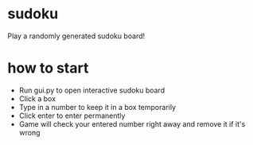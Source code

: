 # sudoku
Play a randomly generated sudoku board!

# how to start
- Run gui.py to open interactive sudoku board
- Click a box
- Type in a number to keep it in a box temporarily
- Click enter to enter permanently
- Game will check your entered number right away and remove it if it's wrong
